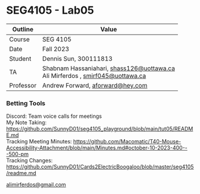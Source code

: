 # SEG4105 - Lab05

| Outline | Value |
| --- | --- |
| Course | SEG 4105 |
| Date | Fall 2023 |
| Student | Dennis Sun, 300111813|
| TA | Shabnam Hassaniahari, shass126@uottawa.ca <br> Ali Mirferdos , smirf045@uottawa.ca| 
| Professor | Andrew Forward, aforward@hey.com |  

### Betting Tools

Discord: Team voice calls for meetings <br>
My Note Taking: https://github.com/SunnyD01/seg4105_playground/blob/main/tut05/README.md <br>
Tracking Meeting Minutes: https://github.com/Macomatic/T40-Mouse-Accessibility-Attachment/blob/main/Minutes.md#october-10-2023-400---500-pm <br>
Tracking Changes: https://github.com/SunnyD01/Cards2ElectricBoogaloo/blob/master/seg4105/readme.md


alimirferdos@gmail.com